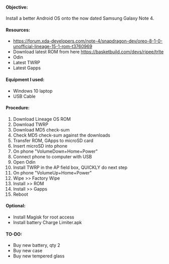 #### Objective:
Install a better Android OS onto the now dated Samsung Galaxy Note 4.

#### Resources:
- https://forum.xda-developers.com/note-4/snapdragon-dev/oreo-8-1-0-unofficial-lineage-15-1-rom-t3760969
- Download latest ROM from here https://basketbuild.com/devs/ripee/trlte
- Odin
- Latest TWRP
- Latest Gapps

#### Equipment I used:
- Windows 10 laptop
- USB Cable

#### Procedure:
1. Download Lineage OS ROM
2. Download TWRP
3. Download MD5 check-sum
4. Check MD5 check-sum against the downloads
5. Transfer ROM, GApps to microSD card
6. Insert microSD into phone
7. On phone "VolumeDown+Home+Power"
8. Connect phone to computer with USB
9. Open Odin
10. Install TWRP in the AP field box, QUICKLY do next step
11. On phone "VolumeUp+Home+Power"
12. Wipe >> Factory Wipe
13. Install >> ROM
14. Install >> Gapps
15. Reboot

#### Optional:
- Install Magisk for root access
- Install battery Charge Limiter.apk

#### TO-DO:
- Buy new battery, qty 2
- Buy new case
- Buy new tempered glass



